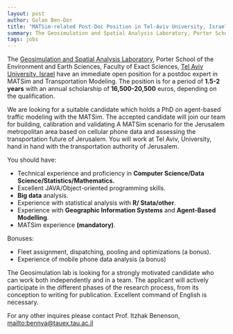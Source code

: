 ```yaml
---
layout: post
author: Golan Ben-Dor
title: "MATSim-related Post-Doc Position in Tel-Aviv University, Israel"
summary: The Geosimulation and Spatial Analysis Laboratory, Porter School of the Environment and Earth Sciences, Faculty of Exact Sciences, Tel Aviv University, Israel have an immediate open position for a postdoc expert in MATSim and Transportation Modeling.
tags: jobs
---
```




 

The [Geosimulation and Spatial Analysis Laboratory](https://www.geosimlab.org/), Porter School of the Environment and Earth Sciences, Faculty of Exact Sciences, [Tel Aviv University, Israel](https://english.tau.ac.il/) have an immediate open position for a postdoc expert in MATSim and Transportation Modeling. The position is for a period of **1.5-2 years** with an annual scholarship of **16,500-20,500** euros, depending on the qualification.

We are looking for a suitable candidate which holds a PhD on agent-based traffic modeling with the MATSim. The accepted candidate will join our team for building, calibration and validating A MATSim scenario for the Jerusalem metropolitan area based on cellular phone data and assessing the transportation future of Jerusalem. You will work at Tel Aviv, University, hand in hand with the transportation authority of Jerusalem.

You should have:

- Technical experience and proficiency in **Computer Science/Data Science/Statistics/Mathematics.**
- Excellent JAVA/Object-oriented programming skills.
- **Big data** analysis.
- Experience with statistical analysis with **R/ Stata/other**.
- Experience with **Geographic Information Systems** and **Agent-Based Modelling**.
- MATSim experience **(mandatory)**.

Bonuses:

- Fleet assignment, dispatching, pooling and optimizations (a bonus).
- Experience of mobile phone data analysis (a bonus)

The Geosimulation lab is looking for a strongly motivated candidate who can work both independently and in a team. The applicant will actively participate in the different phases of the research process, from its conception to writing for publication. Excellent command of English is necessary.

For any other inquires please contact Prof. Itzhak Benenson,  <mailto:bennya@tauex.tau.ac.il>

 
